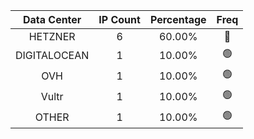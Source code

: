 | Data Center | IP Count | Percentage | Freq |
|:------------:|:--------:|:-----------:|:-----:|
| HETZNER | 6 | 60.00% | 🔴 |
| DIGITALOCEAN | 1 | 10.00% | 🟢 |
| OVH | 1 | 10.00% | 🟢 |
| Vultr | 1 | 10.00% | 🟢 |
| OTHER | 1 | 10.00% | 🟢 |
